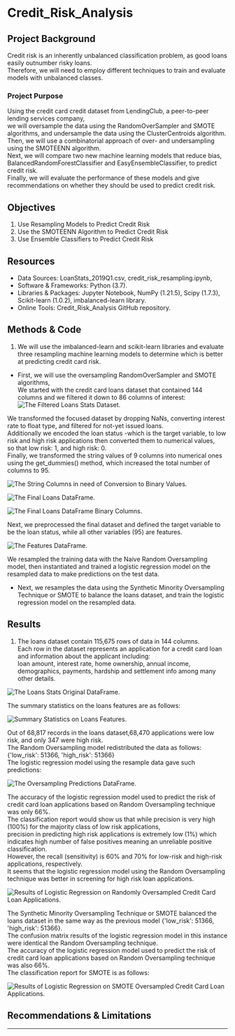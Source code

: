 # Credit_Risk_Analysis


## Project Background

Credit risk is an inherently unbalanced classification problem, as good loans easily outnumber risky loans. <br>
Therefore, we will need to employ different techniques to train and evaluate models with unbalanced classes. <br>


### Project Purpose

Using the credit card credit dataset from LendingClub, a peer-to-peer lending services company,<br>
we will oversample the data using the RandomOverSampler and SMOTE algorithms, and undersample the data using the ClusterCentroids algorithm. <Br>Then, we will use a combinatorial approach of over- and undersampling using the SMOTEENN algorithm. <br>
Next, we will compare two new machine learning models that reduce bias, BalancedRandomForestClassifier and EasyEnsembleClassifier, to predict credit risk. <br>
Finally, we will evaluate the performance of these models and give recommendations on whether they should be used to predict credit risk.


## Objectives
1. Use Resampling Models to Predict Credit Risk
2. Use the SMOTEENN Algorithm to Predict Credit Risk
3. Use Ensemble Classifiers to Predict Credit Risk

## Resources
- Data Sources: LoanStats_2019Q1.csv, credit_risk_resampling.ipynb, 
- Software & Frameworks: Python (3.7).
- Libraries & Packages: Jupyter Notebook, NumPy (1.21.5), Scipy (1.7.3), Scikit-learn (1.0.2), imbalanced-learn library.
- Online Tools: Credit_Risk_Analysis GitHub repository.


## Methods & Code

1. We will use the imbalanced-learn and scikit-learn libraries and evaluate three resampling machine learning models to determine which is better at predicting credit card risk. 
- First, we will use the oversampling RandomOverSampler and SMOTE algorithms,<br>
We started with the credit card loans dataset that contained 144 columns and we filtered it down to 86 columns of interest: <br>
![The Filtered Loans Stats Dataset.](./Images/loansstats_filtered_df.png) <br>
    
We transformed the focused dataset by dropping NaNs, converting interest rate to float type, and filtered for not-yet issued loans. <br>
Additionally we encoded the loan status -which is the target variable, to low risk and high risk applications then converted them to numerical values, <br>
    so that low risk: 1, and high risk: 0.<br>
Finally, we transformed the string values of 9 columns into numerical ones using the get_dummies() method, which increased the total number of columns to 95. <br>

![The String Columns in need of Conversion to Binary Values.](./Images/loansstats_stringCols.png)<br>

![The Final Loans DataFrame.](./Images/loansstats_binaryCols_df.png)<br>

![The Final Loans DataFrame Binary Columns.](./Images/loansstats_binaryCols.png)<br>

Next, we preprocessed the final dataset and defined the target variable to be the loan status, while all other variables (95) are features. <br>

![The Features DataFrame.](./Images/loansstats_X_df.png)<br>

We resampled the training data with the Naive Random Oversampling model, then instantiated and trained a logistic regression model on the resampled data to make predictions on the test data. <br>
    
- Next, we resamples the data using the Synthetic Minority Oversampling Technique or SMOTE to balance the loans dataset, and train the logistic regression model on the resampled data.



## Results

1. The loans dataset contain 115,675 rows of data in 144 columns. <br>
Each row in the dataset represents an application for a credit card loan and information about the applicant including: <br>
loan amount, interest rate, home ownership, annual income, demographics, payments, hardship and settlement info among many other details.<br>

![The Loans Stats Original DataFrame.](./Images/loansstats_original_df.png)<br>

The summary statistics on the loans features are as follows: <br>

![Summary Statistics on Loans Features.](./Images/loansstats_X_stats.png)<br>

Out of 68,817 records in the loans dataset,68,470 applications were low risk, and only 347 were high risk. <br>
The Random Oversampling model redistributed the data as follows: {'low_risk': 51366, 'high_risk': 51366} <br>
The logistic regression model using the resample data gave such predictions: <br>

![The Oversampling Predictions DataFrame.](./Images/oversampling_predictions.png)<br>
    
The accuracy of the logistic regression model used to predict the risk of credit card loan applications based on Random Oversampling technique was only 66%. <br>
The classification report would show us that while precision is very high (100%) for the majority class of low risk applications, <br>
precision in predicting high risk applications is extremely low (1%) which indicates high number of false positives meaning an unreliable positive classification. <br>
However, the recall (sensitivity) is 60% and 70% for low-risk and high-risk applications, respectively. <br>
It seems that the logistic regression model using the Random Oversampling technique was better in screening for high risk loan applications.<br>

![Results of Logistic Regression on Randomly Oversampled Credit Card Loan Applications.](./Images/oversampling_report.png)<br>

The Synthetic Minority Oversampling Technique or SMOTE balanced the loans dataset in the same way as the previous model {'low_risk': 51366, 'high_risk': 51366}.<br>
The confusion matrix results of the logistic regression model in this instance were identical the Random Oversampling technique. <br>
The accuracy of the logistic regression model used to predict the risk of credit card loan applications based on Random Oversampling technique was also 66%. <br>
The classification report for SMOTE is as follows: <br>

![Results of Logistic Regression on SMOTE Oversampled Credit Card Loan Applications.](./Images/SMOTE_report.png)<br>




## Recommendations & Limitations

    
    
    
    
---
